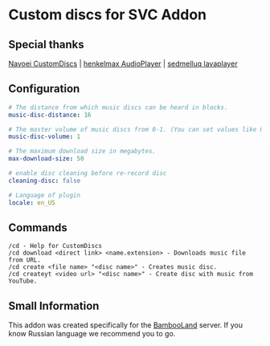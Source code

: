 # Custom discs for SVC Addon
## Special thanks
[Navoei CustomDiscs](https://github.com/Navoei/CustomDiscs) | [henkelmax AudioPlayer](https://github.com/henkelmax/audio-player) | [sedmelluq lavaplayer](https://github.com/sedmelluq/lavaplayer)
## Configuration
```yaml
# The distance from which music discs can be heard in blocks.
music-disc-distance: 16

# The master volume of music discs from 0-1. (You can set values like 0.5 for 50% volume).
music-disc-volume: 1

# The maximum download size in megabytes.
max-download-size: 50

# enable disc cleaning before re-record disc
cleaning-disc: false

# Language of plugin
locale: en_US
```
## Commands
```
/cd - Help for CustomDiscs
/cd download <direct link> <name.extension> - Downloads music file from URL.
/cd create <file name> "<disc name>" - Creates music disc.
/cd createyt <video url> "<disc name>" - Create disc with music from YouTube.
```
## Small Information
This addon was created specifically for the [BambooLand](https://discord.bambooland.fun) server. If you know Russian language we recommend you to go.